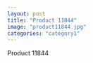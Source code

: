 ```yaml
---
layout: post
title: "Product 11844"
image: "product11844.jpg"
categories: "category1"
---
```

Product 11844
